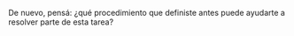 De nuevo, pensá: ¿qué procedimiento que definiste antes puede ayudarte a resolver parte de esta tarea?